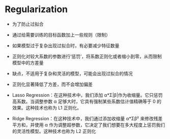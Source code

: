 # Regularization 

- 为了防止过拟合

- 通过给需要训练的目标函数加上一些规则（限制）

- 如果模型过于复杂出现过拟合时，有必要减少特征数量

- 正则化对较大系数的参数进行‘惩罚’，将系数正则化或者缩小到零，从而限制模型中的方差量

- 缺点，不适用于复杂和灵活的模型，可能会出现过拟合的情况

- 正则化显著降低了方差，而不会增加偏差

- Lasso Regression：在这种技术中，我们添加 α*Σ|β|作为收缩量。它只惩罚高系数。当调整参数 α 足够大时，它具有强制某些系数估计值精确等于 0 的效果。这种技术也称为 L1 正则化。

- Ridge Regression：在这种技术中，我们通过添加收缩量 α*Σβ² 来修改残差平方和，并使用 α 作为调整超参数，它决定了我们想要在多大程度上惩罚我们的灵活性模型。这种技术也称为 L2 正则化
